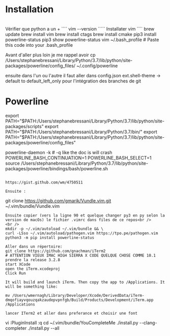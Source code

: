 # Installation
<br />
Vérifier que python a un +
````
vim --version
`````
Installater vim
````
brew update
brew install vim
brew install ctags
brew install cmake
pip3 install powerline-status
pip3 show powerline-status
vim ~/.bash_profile
# Paste this code into your .bash_profile

Avant d'aller plus loin je me rappel avoir cp /Users/stephanebressani/Library/Python/3.7/lib/python/site-packages/powerline/config_files/  ~/.config/powerline

ensuite dans l'un ou l'autre il faut aller dans config.json ext.shell-theme -> default to default_left_only pour l'intégration des branches de git

# Powerline
export PATH="$PATH:/Users/stephanebressani/Library/Python/3.7/lib/python/site-packages/scripts"
export PATH="$PATH:/Users/stephanebressani/Library/Python/3.7/bin/"
export PATH="$PATH:/Users/stephanebressani/Library/Python/3.7/lib/python/site-packages/powerline/config_files"

powerline-daemon -k # -q like the doc is will crash
POWERLINE_BASH_CONTINUATION=1
POWERLINE_BASH_SELECT=1
source /Users/stephanebressani/Library/Python/3.7/lib/python/site-packages/powerline/bindings/bash/powerline.sh
````

https://gist.github.com/wm/4750511

Ensuite :
````
git clone https://github.com/gmarik/Vundle.vim.git ~/.vim/bundle/Vundle.vim
````
Ensuite copier (vers la ligne 90 et quelque changer py3 en py selon la version de macOs) le fichier .vimrc dans files de ce repos<br />
<br />
mkdir -p ~/.vim/autoload ~/.vim/bundle && \
curl -LSso ~/.vim/autoload/pathogen.vim https://tpo.pe/pathogen.vim
python3 -m pip install powerline-status

Aller dans un répertoire:
git clone https://github.com/gnachman/iTerm2
# ATTENTION VIEUX IMAC HIGH SIERRA X CODE QUELQUE CHOSE COMME 10.1 prendre la release 3.2.8
start XCode
open the iTerm.xcodeproj
Click Run

It will build and launch iTerm. Then copy the app to /Applications. It will be something like:

mv /Users/wmernagh/Library/Developer/Xcode/DerivedData/iTerm-dmqofiayvqouzqakzaudepvpnfgb/Build/Products/Development/iTerm.app /Applications

lancer ITerm2 et aller dans preferance et choisir une font
````
vi
:PluginInstall
:q
cd ~/.vim/bundle/YouCompleteMe
./install.py --clang-completer
./install.py --all
````
